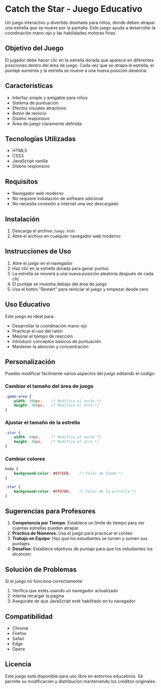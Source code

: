 #  Catch the Star - Juego Educativo

Un juego interactivo y divertido diseñado para niños, donde deben atrapar una estrella que se mueve por la pantalla. Este juego ayuda a desarrollar la coordinación mano-ojo y las habilidades motoras finas.

## Objetivo del Juego

El jugador debe hacer clic en la estrella dorada que aparece en diferentes posiciones dentro del área de juego. Cada vez que se atrapa la estrella, el puntaje aumenta y la estrella se mueve a una nueva posición aleatoria.

## Características

- Interfaz simple y amigable para niños
- Sistema de puntuación
- Efectos visuales atractivos
- Botón de reinicio
- Diseño responsivo
- Área de juego claramente definida

## Tecnologías Utilizadas

- HTML5
- CSS3
- JavaScript vanilla
- Diseño responsivo

## Requisitos

- Navegador web moderno
- No requiere instalación de software adicional
- No necesita conexión a internet una vez descargado

## Instalación

1. Descarga el archivo `Juego.html`
2. Abre el archivo en cualquier navegador web moderno

## Instrucciones de Uso

1. Abre el juego en el navegador
2. Haz clic en la estrella dorada para ganar puntos
3. La estrella se moverá a una nueva posición aleatoria después de cada clic
4. El puntaje se muestra debajo del área de juego
5. Usa el botón "Restart" para reiniciar el juego y empezar desde cero

## Uso Educativo

Este juego es ideal para:
- Desarrollar la coordinación mano-ojo
- Practicar el uso del ratón
- Mejorar el tiempo de reacción
- Introducir conceptos básicos de puntuación
- Mantener la atención y concentración

## Personalización

Puedes modificar fácilmente varios aspectos del juego editando el código:

### Cambiar el tamaño del área de juego
```css
.game-area {
    width: 300px;    /* Modifica el ancho */
    height: 300px;   /* Modifica el alto */
}
```

### Ajustar el tamaño de la estrella
```css
.star {
    width: 40px;     /* Modifica el ancho */
    height: 40px;    /* Modifica el alto */
}
```

### Cambiar colores
```css
body {
    background-color: #87CEEB;    /* Color de fondo */
}

.star {
    background-color: #FFD700;    /* Color de la estrella */
}
```

## Sugerencias para Profesores

1. **Competencia por Tiempo**: Establece un límite de tiempo para ver cuántas estrellas pueden atrapar
2. **Práctica de Números**: Usa el juego para practicar el conteo
3. **Trabajo en Equipo**: Haz que los estudiantes se turnen y sumen sus puntajes
4. **Desafíos**: Establece objetivos de puntaje para que los estudiantes los alcancen

## Solución de Problemas

Si el juego no funciona correctamente:
1. Verifica que estés usando un navegador actualizado
2. Intenta recargar la página
3. Asegúrate de que JavaScript esté habilitado en tu navegador

## Compatibilidad

- Chrome
- Firefox
- Safari
- Edge
- Opera

## Licencia

Este juego está disponible para uso libre en entornos educativos. Se permite su modificación y distribución manteniendo los créditos originales.
